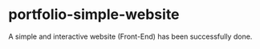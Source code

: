 # portfolio-simple-website
A simple and interactive website (Front-End) has been successfully done.
